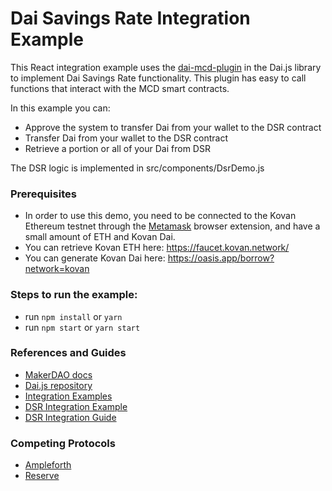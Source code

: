 # Dai Savings Rate Integration Example

This React integration example uses the [dai-mcd-plugin](https://github.com/makerdao/dai.js/tree/dev/lib/dai-plugin-mcd) in the Dai.js library to implement Dai Savings Rate functionality. This plugin has easy to call functions that interact with the MCD smart contracts.     


In this example you can: 
- Approve the system to transfer Dai from your wallet to the DSR contract
- Transfer Dai from your wallet to the DSR contract
- Retrieve a portion or all of your Dai from DSR

The DSR logic is implemented in src/components/DsrDemo.js

### Prerequisites
 - In order to use this demo, you need to be connected to the Kovan Ethereum testnet through the [Metamask](https://metamask.io) browser extension, and have a small amount of ETH and Kovan Dai.
 - You can retrieve Kovan ETH here: https://faucet.kovan.network/
 - You can generate Kovan Dai here: https://oasis.app/borrow?network=kovan

### Steps to run the example:
 - run `npm install` or `yarn `
 - run `npm start` or `yarn start `


 ### References and Guides
- [MakerDAO docs](https://docs.makerdao.com/)
- [Dai.js repository](https://github.com/makerdao/dai.js)
- [Integration Examples](https://github.com/makerdao/integration-examples)
- [DSR Integration Example](https://github.com/makerdao/integration-examples/tree/master/dsr)
- [DSR Integration Guide](https://github.com/makerdao/developerguides/blob/master/dai/dsr-integration-guide/dsr-integration-guide-01.md#how-to-integrate-with-daijs)

### Competing Protocols
- [Ampleforth](https://www.ampleforth.org/)
- [Reserve](https://reserve.org/)
